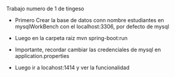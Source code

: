 Trabajo numero de 1 de tingeso

* Primero Crear la base de datos conn nombre estudiantes en mysqlWorkBench con el localhost:3306, por defecto de mysql

* Luego en la carpeta raiz mvn spring-boot:run

* Importante, recordar cambiar las credenciales de mysql en application.properties

* Luego ir a locahost:1414 y ver la funcionalidad